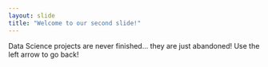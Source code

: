 ```yaml
---
layout: slide
title: "Welcome to our second slide!"
---
```

Data Science projects are never finished... they are just abandoned!
Use the left arrow to go back!
